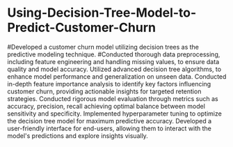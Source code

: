 # Using-Decision-Tree-Model-to-Predict-Customer-Churn
#Developed a customer churn model utilizing decision trees as the predictive modeling technique.
#Conducted thorough data preprocessing, including feature engineering and handling missing values, to ensure data quality and model accuracy.
Utilized advanced decision tree algorithms, to enhance model performance and generalization on unseen data.
Conducted in-depth feature importance analysis to identify key factors influencing customer churn, providing actionable insights for targeted retention strategies.
Conducted rigorous model evaluation through metrics such as accuracy, precision, recall achieving optimal balance between model sensitivity and specificity.
Implemented hyperparameter tuning to optimize the decision tree model for maximum predictive accuracy.
Developed a user-friendly interface for end-users, allowing them to interact with the model's predictions and explore insights visually.

